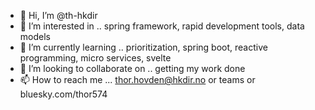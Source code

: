 - 👋 Hi, I’m @th-hkdir
- 👀 I’m interested in .. spring framework, rapid development tools, data models
- 🌱 I’m currently learning .. prioritization, spring boot, reactive programming, micro services, svelte
- 💞️ I’m looking to collaborate on .. getting my work done
- 📫 How to reach me ... thor.hovden@hkdir.no or teams or bluesky.com/thor574

<!---
th-hkdir/th-hkdir is a ✨ special ✨ repository because its `README.md` (this file) appears on your GitHub profile.
You can click the Preview link to take a look at your changes.
--->
